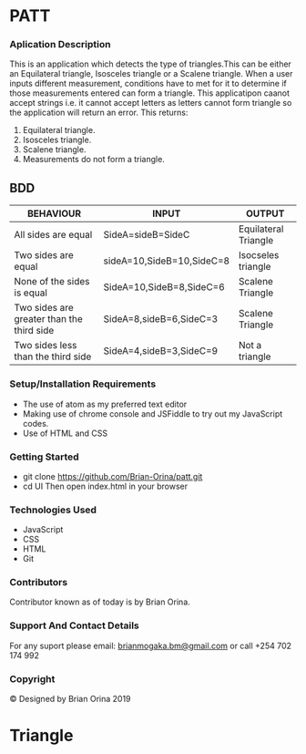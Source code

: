 # PATT

### Aplication Description
This is an application which detects the type of triangles.This can be either an Equilateral triangle, Isosceles triangle or a Scalene triangle. When a user inputs different measurement, conditions have to met for it to determine if those measurements entered can form a triangle. This applicatipon caanot accept strings i.e. it cannot accept letters as letters cannot form triangle so the application will return an error.
This returns:
1. Equilateral triangle.
2. Isosceles triangle.
3. Scalene triangle.
4. Measurements do not form a triangle.

## BDD

| BEHAVIOUR                                 | INPUT                     | OUTPUT               |
|-------------------------------------------|---------------------------|----------------------|
| All sides are equal                       | SideA=sideB=SideC         | Equilateral Triangle |
| Two sides are equal                       | sideA=10,SideB=10,SideC=8 | Isocseles triangle   |
| None of the sides is equal                | SideA=10,SideB=8,SideC=6  | Scalene Triangle     |
| Two sides are greater than the third side | SideA=8,sideB=6,SideC=3   | Scalene Triangle     |
| Two sides less than the third side        | SideA=4,sideB=3,SideC=9   | Not a triangle       |


### Setup/Installation Requirements
- The use of atom as my preferred text editor
- Making use of chrome console and JSFiddle to try out my JavaScript codes.
- Use of HTML and CSS

### Getting Started
* git clone https://github.com/Brian-Orina/patt.git
* cd UI Then open index.html in your browser

### Technologies Used
- JavaScript
- CSS
- HTML
- Git

### Contributors
Contributor known as of today is by Brian Orina.

### Support And Contact Details
For any suport please email: brianmogaka.bm@gmail.com or call +254 702 174 992

### Copyright
© Designed by Brian Orina 2019
# Triangle
